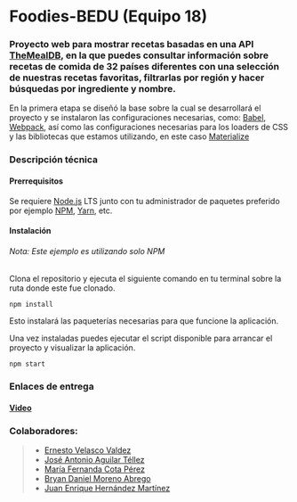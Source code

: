 # Foodies-BEDU (Equipo 18)
### Proyecto web para mostrar recetas basadas en una API [TheMealDB](https://www.themealdb.com/), en la que puedes consultar información sobre recetas de comida de 32 países diferentes con una selección de nuestras recetas favoritas, filtrarlas por región y hacer búsquedas por ingrediente y nombre.

En la primera etapa se diseñó la base sobre la cual se desarrollará el proyecto y se instalaron las configuraciones necesarias, como: [Babel](https://babeljs.io/), [Webpack](https://webpack.js.org/), así como las configuraciones necesarias para los loaders de CSS y las bibliotecas que estamos utilizando, en este caso [Materialize](https://materializecss.com/)

### Descripción técnica 
#### Prerrequisitos

Se requiere [Node.js](https://nodejs.org/) LTS junto con tu administrador de paquetes preferido por ejemplo [NPM](https://npmjs.org/), [Yarn](https://yarnpkg.com/), etc.
#### Instalación
###### Nota: Este ejemplo es utilizando solo NPM

Clona el repositorio y ejecuta el siguiente comando en tu terminal sobre la ruta donde este fue clonado.

    npm install

    
Esto instalará las paqueterías necesarias para que funcione la aplicación.


Una vez instaladas puedes ejecutar el script disponible para arrancar el proyecto y visualizar la aplicación.

    npm start

### Enlaces de entrega
#### [Video](https://drive.google.com/file/d/1IQ4xYpsDuiA5b3FG49Ixec2Uy_lbS4rW/view)

### Colaboradores:
> - [Ernesto Velasco Valdez](https://github.com/Ernestve)
> - [José Antonio Aguilar Téllez](https://github.com/pepetellez)
> - [María Fernanda Cota Pérez](https://github.com/mafer13cp)
> - [Bryan Daniel Moreno Abrego](https://github.com/AbregoDev)
> - [Juan Enrique Hernández Martínez](https://github.com/EnriqueHM)
